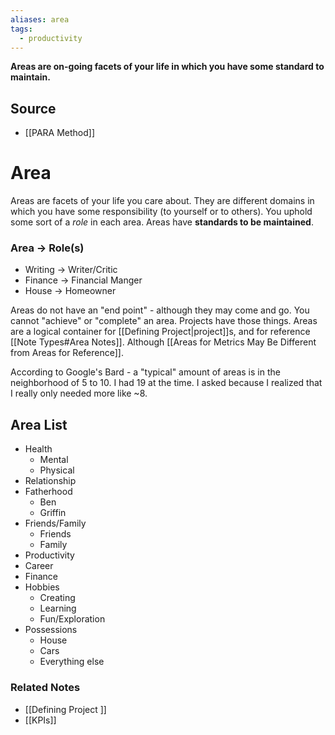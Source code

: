 ```yaml
---
aliases: area
tags:
  - productivity
---
```

**Areas are on-going facets of your life in which you have some standard to maintain.**

## Source
- [[PARA Method]]

# Area

Areas are facets of your life you care about. They are different domains in which you have some responsibility (to yourself or to others). You uphold some sort of a *role* in each area. Areas have **standards to be maintained**. 

### Area → Role(s)
- Writing → Writer/Critic
- Finance → Financial Manger
- House → Homeowner

Areas do not have an "end point" - although they may come and go. You cannot "achieve" or "complete" an area. Projects have those things. Areas are a logical container for [[Defining Project|project]]s, and for reference [[Note Types#Area Notes]]. Although [[Areas for Metrics May Be Different from Areas for Reference]].

According to Google's Bard - a "typical" amount of areas is in the neighborhood of 5 to 10. I had 19 at the time. I asked because I realized that I really only needed more like ~8.

## Area List
* Health
	* Mental
	* Physical
* Relationship
* Fatherhood
	* Ben
	* Griffin
* Friends/Family
	* Friends
	* Family
* Productivity
* Career
* Finance
* Hobbies
	* Creating
	* Learning
	* Fun/Exploration
* Possessions
	* House
	* Cars
	* Everything else

### Related Notes
- [[Defining Project ]]
- [[KPIs]]